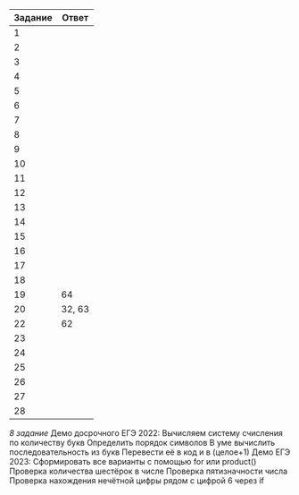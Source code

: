  | Задание  | Ответ |
 | ------ | ------ |
 | 1 |  |
 | 2 |  |
 | 3 |  |
 | 4 |  |
 | 5 |  |
 | 6 |  |
 | 7 |  |
 | 8 |  |
 | 9 |  |
 | 10 |  |
 | 11 |  |
 | 12 |  |
 | 13 |  |
 | 14 |  |
 | 15 |  |
 | 16 |  |
 | 17 |  |
 | 18 |  |
 | 19 | 64 |
 | 20 | 32, 63 |
 | 22 | 62 |
 | 23 |  |
 | 24 |  |
 | 25 |  |
 | 26 |  |
 | 27 |  |
 | 28 |  |
 *8 задание*
Демо досрочного ЕГЭ 2022:
Вычисляем систему счисления по количеству букв
Определить порядок символов
В уме вычислить последовательность из букв
Перевести её в код и в (целое+1)
Демо ЕГЭ 2023:
Сформировать все варианты с помощью for или product()
Проверка количества шестёрок в числе
Проверка пятизначности числа
Проверка нахождения нечётной цифры рядом с цифрой 6 через if
